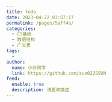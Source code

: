 ```yaml
---
title: todo
date: 2023-04-22 03:57:17
permalink: /pages/5aff4e/
categories:
  - CS基础
  - 数据结构
  - 广义表
tags:
  - 
author: 
  name: 小孙同学
  link: https://github.com/sun0225SUN
feed: 
  enable: true
  description: 请更改描述
---
```

